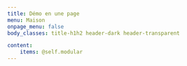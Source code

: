 ```yaml
---
title: Démo en une page
menu: Maison
onpage_menu: false
body_classes: title-h1h2 header-dark header-transparent

content:
    items: @self.modular
---
```



